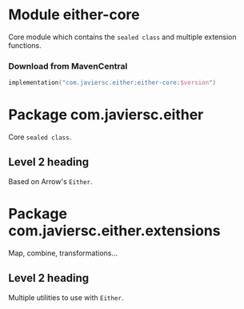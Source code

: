 # Module either-core

Core module which contains the `sealed class` and multiple extension functions.

### Download from MavenCentral

```kotlin
implementation("com.javiersc.either:either-core:$version")
```

# Package com.javiersc.either

Core `sealed class`.

## Level 2 heading

Based on Arrow's `Either`.

# Package com.javiersc.either.extensions

Map, combine, transformations...

## Level 2 heading

Multiple utilities to use with `Either`.
